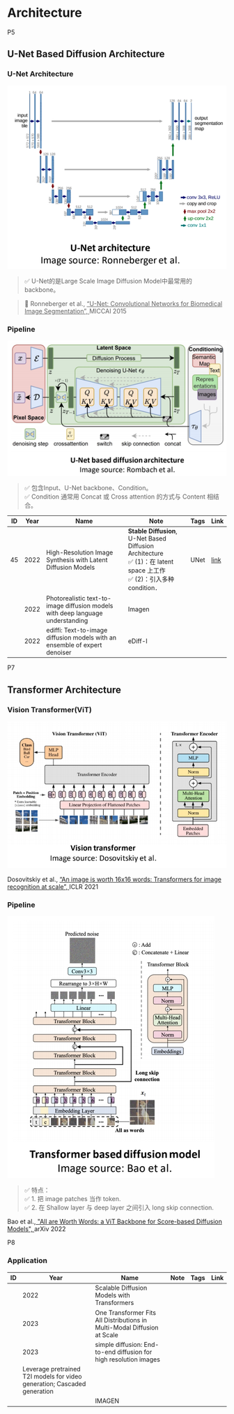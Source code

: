 # Architecture

P5   
## U-Net Based Diffusion Architecture

### U-Net Architecture

![](../assets/D2-5-1.png) 

> &#x2705; U-Net的是Large Scale Image Diffusion Model中最常用的backbone。  

> &#x1F50E; Ronneberger et al., <u>“U-Net: Convolutional Networks for Biomedical Image Segmentation”, </u>MICCAI 2015    

### Pipeline 

![](../assets/D2-5-2.png) 

> &#x2705; 包含Input、U-Net backbone、Condition。  
> &#x2705; Condition 通常用 Concat 或 Cross attention 的方式与 Content 相结合。    

|ID|Year|Name|Note|Tags|Link|
|---|---|---|---|---|---|
|45|2022|High-Resolution Image Synthesis with Latent Diffusion Models|**Stable Diffusion**, U-Net Based Diffusion Architecture<br>&#x2705; (1)：在 latent space 上工作<br> &#x2705; (2)：引入多种 condition．|UNet|[link](https://caterpillarstudygroup.github.io/ReadPapers/45.html)|
||2022|Photorealistic text-to-image diffusion models with deep language understanding|Imagen|
||2022|ediffi: Text-to-image diffusion models with an ensemble of expert denoiser|eDiff-I|

P7    
## Transformer Architecture

### Vision Transformer(ViT)

![](../assets/D2-7-1.png) 

Dosovitskiy et al., <u>“An image is worth 16x16 words: Transformers for image recognition at scale”, </u>ICLR 2021    

### Pipeline

![](../assets/D2-7-2.png) 

> &#x2705; 特点：  
> &#x2705; 1. 把 image patches 当作 token.    
> &#x2705; 2. 在 Shallow layer 与 deep layer 之间引入 long skip connection.    

Bao et al.,<u> "All are Worth Words: a ViT Backbone for Score-based Diffusion Models", </u>arXiv 2022    


P8   
### Application
|ID|Year|Name|Note|Tags|Link|
|---|---|---|---|---|---|
||2022|Scalable Diffusion Models with Transformers|    
||2023|One Transformer Fits All Distributions in Multi-Modal Diffusion at Scale|
||2023|simple diffusion: End-to-end diffusion for high resolution images|
||Leverage pretrained T2I models for video generation; Cascaded generation|
|||IMAGEN|